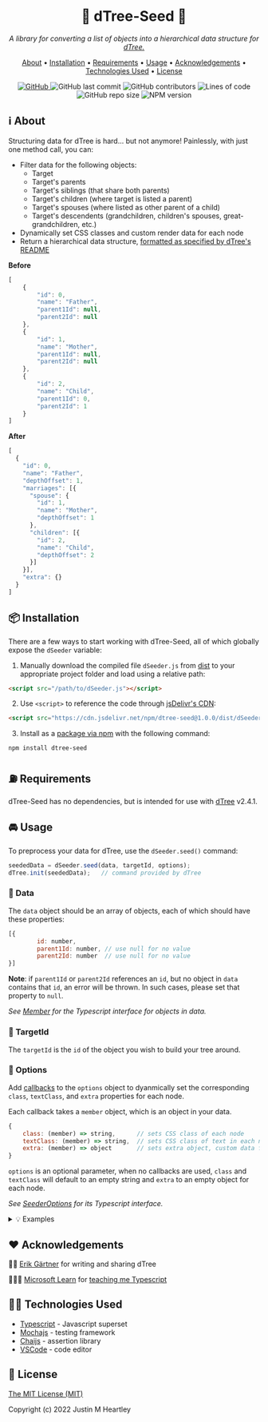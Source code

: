 <h1 align="center">
  🌳 dTree-Seed 🌰
</h1>

<p align="center">
  <i>
    A library for converting a list of objects into a hierarchical data structure for 
    <a href="https://github.com/ErikGartner/dTree">dTree.</a>
  </i>
</p>

<p align="center">
  <a href="#ℹ%EF%B8%8F-about">About</a> •
  <a href="#-installation">Installation</a> •
  <a href="#-requirements">Requirements</a> •
  <a href="#-usage">Usage</a> •
  <a href="#%EF%B8%8F-acknowledgements">Acknowledgements</a> •
  <a href="#-technologies-used">Technologies Used</a> •
  <a href="#-license">License</a>
</p>

<p align="center">
  <a href="/LICENSE">
    <img alt="GitHub" src="https://img.shields.io/github/license/jmheartley/dtree-seed?color=red" alt="MIT License">
  </a>
  <img alt="GitHub last commit" src="https://img.shields.io/github/last-commit/jmheartley/dtree-seed?color=orange">
  <img alt="GitHub contributors" src="https://img.shields.io/github/contributors/jmheartley/dtree-seed?color=yellow">
  <img alt="Lines of code" src="https://img.shields.io/badge/total%20lines-4.4k-brightgreen">
  <img alt="GitHub repo size" src="https://img.shields.io/github/repo-size/jmheartley/dtree-seed">
  <img alt="NPM version" src="https://img.shields.io/npm/v/dtree-seed?color=blueviolet">
</p>



## ℹ️ About
Structuring data for dTree is hard... but not anymore! Painlessly, with just one method call, you can:
+ Filter data for the following objects:
  + Target
  + Target's parents
  + Target's siblings (that share both parents)
  + Target's children (where target is listed a parent)
  + Target's spouses (where listed as other parent of a child)
  + Target's descendents (grandchildren, children's spouses, great-grandchildren, etc.)
+ Dynamically set CSS classes and custom render data for each node
+ Return a hierarchical data structure, [formatted as specified by dTree's README](https://github.com/ErikGartner/dTree#usage)

**Before**
```javascript
[
    {
        "id": 0,
        "name": "Father",
        "parent1Id": null,
        "parent2Id": null
    },
    {
        "id": 1,
        "name": "Mother",
        "parent1Id": null,
        "parent2Id": null
    },
    {
        "id": 2,
        "name": "Child",
        "parent1Id": 0,
        "parent2Id": 1
    }
]
```
**After**
```javascript
[
  {
    "id": 0,
    "name": "Father",
    "depthOffset": 1,
    "marriages": [{
      "spouse": {
        "id": 1,
        "name": "Mother",
        "depthOffset": 1
      },
      "children": [{
        "id": 2,
        "name": "Child",
        "depthOffset": 2
      }]
    }],
    "extra": {}
  }
]
```



## 📦 Installation
There are a few ways to start working with dTree-Seed, all of which globally expose the `dSeeder` variable:
1. Manually download the compiled file `dSeeder.js` from [dist](/dist) to your appropriate project folder and load using a relative path:
```html
<script src="/path/to/dSeeder.js"></script>
```
2. Use `<script>` to reference the code through [jsDelivr's CDN](https://www.jsdelivr.com/package/npm/dtree-seed):
```html
<script src="https://cdn.jsdelivr.net/npm/dtree-seed@1.0.0/dist/dSeeder.min.js"></script>
```
3. Install as a [package via npm](https://www.npmjs.com/package/dtree-seed) with the following command:
```bash
npm install dtree-seed
```



## ⛽ Requirements
dTree-Seed has no dependencies, but is intended for use with [dTree](https://github.com/ErikGartner/dTree) v2.4.1.



## 🚘 Usage
To preprocess your data for dTree, use the `dSeeder.seed()` command:
```javascript
seededData = dSeeder.seed(data, targetId, options);
dTree.init(seededData);   // command provided by dTree
```



### 💾 Data
The `data` object should be an array of objects, each of which should have these properties:
```javascript
[{
        id: number,
        parent1Id: number, // use null for no value
        parent2Id: number  // use null for no value
}]
```



**Note**: if `parent1Id` or `parent2Id` references an `id`, but no object in `data` 
contains that `id`, an error will be thrown. In such cases, please set that property to `null`.

*See [Member](/src/member.ts) for the Typescript interface for objects in data.*



### 🎯 TargetId
The `targetId` is the `id` of the object you wish to build your tree around. 



### 🤔 Options
Add [callbacks](https://www.freecodecamp.org/news/what-is-a-callback-function-in-javascript/) 
to the `options` object to dyanmically set the corresponding `class`, `textClass`, and `extra` 
properties for each node.

Each callback takes a `member` object, which is an object in your data.
```javascript
{
    class: (member) => string,      // sets CSS class of each node
    textClass: (member) => string,  // sets CSS class of text in each node
    extra: (member) => object       // sets extra object, custom data for renders
}
```
`options` is an optional parameter, when no callbacks are used, `class` and ` textClass` 
will default to an empty string and `extra` to an empty object for each node.

*See [SeederOptions](/src/seederOptions.ts) for its Typescript interface.*

<details>
<summary>💡 Examples</summary>

#### class
If your objects have an `ageInYears` property that cooresponds with a 
CSS class named `minor` for people younger than 18, 
you can conditionally set the CSS of the node using the `class` callback:
```javascript
{
    class: (member) => {
        if (member.ageInYears < 18)
            return "minor";
    }
}
```

#### textClass
If you want to set the same CSS class `fw-bold` for all node text, 
return a static value using the `textClass` callback:
```javascript
{
  textClass: (member) => "fw-bold"
}
```

#### extra
If you have properties on each `member` you want to persist on each node in the tree,
you can pass them into an object using `extra` callback:
```javascript
{
  extra: (member) => {
    return {
      height: member.height,
      ageInYears: member.ageInYears,
      favoriteColor: member.favoriteColor
    };
  }
}
```
The `extra` object is passed to [dTree's callbacks](https://github.com/ErikGartner/dTree#callbacks)
, the above properties would accessbile on the `extra` parameter using `extra.height`, `extra.ageInYears`, and `extra.favoriteColor`.

*For more examples on how to use the options object, check out [its unit tests](/src/tests/seederTest.ts#L782).*
</details>



## ❤️ Acknowledgements
🧙🏻 [Erik Gärtner](https://github.com/ErikGartner) for writing and sharing dTree

👩🏿‍🏫 [Microsoft Learn](https://learn.microsoft.com/en-us/training/paths/build-javascript-applications-typescript/) 
for [teaching me Typescript](https://learn.microsoft.com/en-us/training/achievements/learn.language.build-javascript-applications-typescript.trophy?username=JMHeartley)



## 👩‍💻 Technologies Used
+ [Typescript](https://www.typescriptlang.org/) - Javascript superset
+ [Mochajs](https://mochajs.org/) - testing framework
+ [Chaijs](https://www.chaijs.com/) - assertion library
+ [VSCode](https://code.visualstudio.com/) - code editor



## 📃 License
[The MIT License (MIT)](/LICENSE)

Copyright (c) 2022 Justin M Heartley
